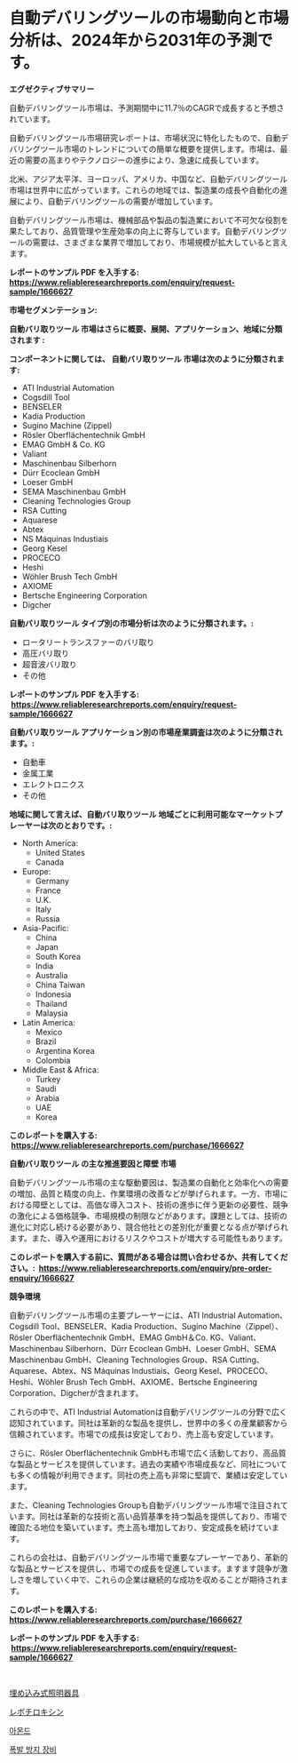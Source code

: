 <p><h1>自動デバリングツールの市場動向と市場分析は、2024年から2031年の予測です。</h1></p><p><strong>エグゼクティブサマリー</strong></p>
<p><p>自動デバリングツール市場は、予測期間中に11.7％のCAGRで成長すると予想されています。</p><p>自動デバリングツール市場研究レポートは、市場状況に特化したもので、自動デバリングツール市場のトレンドについての簡単な概要を提供します。市場は、最近の需要の高まりやテクノロジーの進歩により、急速に成長しています。</p><p>北米、アジア太平洋、ヨーロッパ、アメリカ、中国など、自動デバリングツール市場は世界中に広がっています。これらの地域では、製造業の成長や自動化の進展により、自動デバリングツールの需要が増加しています。</p><p>自動デバリングツール市場は、機械部品や製品の製造業において不可欠な役割を果たしており、品質管理や生産効率の向上に寄与しています。自動デバリングツールの需要は、さまざまな業界で増加しており、市場規模が拡大していると言えます。</p></p>
<p><strong>レポートのサンプル PDF を入手する: <a href="https://www.reliableresearchreports.com/enquiry/request-sample/1666627">https://www.reliableresearchreports.com/enquiry/request-sample/1666627</a></strong></p>
<p><strong>市場セグメンテーション:</strong></p>
<p><strong> 自動バリ取りツール 市場はさらに概要、展開、アプリケーション、地域に分類されます :</strong></p>
<p><strong>コンポーネントに関しては、 自動バリ取りツール 市場は次のように分類されます: &nbsp;</strong></p>
<p><ul><li>ATI Industrial Automation</li><li>Cogsdill Tool</li><li>BENSELER</li><li>Kadia Production</li><li>Sugino Machine (Zippel)</li><li>Rösler Oberflächentechnik GmbH</li><li>EMAG GmbH & Co. KG</li><li>Valiant</li><li>Maschinenbau Silberhorn</li><li>Dürr Ecoclean GmbH</li><li>Loeser GmbH</li><li>SEMA Maschinenbau GmbH</li><li>Cleaning Technologies Group</li><li>RSA Cutting</li><li>Aquarese</li><li>Abtex</li><li>NS Máquinas Industiais</li><li>Georg Kesel</li><li>PROCECO</li><li>Heshi</li><li>Wöhler Brush Tech GmbH</li><li>AXIOME</li><li>Bertsche Engineering Corporation</li><li>Digcher</li></ul></p>
<p><strong> 自動バリ取りツール タイプ別の市場分析は次のように分類されます。:</strong></p>
<p><ul><li>ロータリートランスファーのバリ取り</li><li>高圧バリ取り</li><li>超音波バリ取り</li><li>その他</li></ul></p>
<p><strong>レポートのサンプル PDF を入手する: &nbsp;<a href="https://www.reliableresearchreports.com/enquiry/request-sample/1666627">https://www.reliableresearchreports.com/enquiry/request-sample/1666627</a></strong></p>
<p><strong> 自動バリ取りツール アプリケーション別の市場産業調査は次のように分類されます。:</strong></p>
<p><ul><li>自動車</li><li>金属工業</li><li>エレクトロニクス</li><li>その他</li></ul></p>
<p><strong>地域に関して言えば、自動バリ取りツール 地域ごとに利用可能なマーケットプレーヤーは次のとおりです。:</strong></p>
<p><ul>
    <li>
        North America:
        <ul>
            <li>United States</li>
            <li>Canada</li>
        </ul>
    </li>
    <li>
        Europe:
        <ul>
            <li>Germany</li>
            <li>France</li>
            <li>U.K.</li>
            <li>Italy</li>
            <li>Russia</li>
        </ul>
    </li>
    <li>
        Asia-Pacific:
        <ul>
            <li>China</li>
            <li>Japan</li>
            <li>South Korea</li>
            <li>India</li>
            <li>Australia</li>
            <li>China Taiwan</li>
            <li>Indonesia</li>
            <li>Thailand</li>
            <li>Malaysia</li>
        </ul>
    </li>
    <li>
        Latin America:
        <ul>
            <li>Mexico</li>
            <li>Brazil</li>
            <li>Argentina Korea</li>
            <li>Colombia</li>
        </ul>
    </li>
    <li>
        Middle East & Africa:
        <ul>
            <li>Turkey</li>
            <li>Saudi</li>
            <li>Arabia</li>
            <li>UAE</li>
            <li>Korea</li>
        </ul>
    </li>
    </ul></p>
<p><strong>このレポートを購入する: &nbsp;<a href="https://www.reliableresearchreports.com/purchase/1666627">https://www.reliableresearchreports.com/purchase/1666627</a></strong></p>
<p><strong>自動バリ取りツール の主な推進要因と障壁 市場</strong></p>
<p><p>自動デバリングツール市場の主な駆動要因は、製造業の自動化と効率化への需要の増加、品質と精度の向上、作業環境の改善などが挙げられます。一方、市場における障壁としては、高価な導入コスト、技術の進歩に伴う更新の必要性、競争の激化による価格競争、市場規模の制限などがあります。課題としては、技術の進化に対応し続ける必要があり、競合他社との差別化が重要となる点が挙げられます。また、導入や運用におけるリスクやコストが増大する可能性もあります。</p></p>
<p><strong>このレポートを購入する前に、質問がある場合は問い合わせるか、共有してください。:&nbsp; <a href="https://www.reliableresearchreports.com/enquiry/pre-order-enquiry/1666627">https://www.reliableresearchreports.com/enquiry/pre-order-enquiry/1666627</a></strong></p>
<p><strong>競争環境</strong></p>
<p><p>自動デバリングツール市場の主要プレーヤーには、ATI Industrial Automation、Cogsdill Tool、BENSELER、Kadia Production、Sugino Machine（Zippel）、Rösler Oberflächentechnik GmbH、EMAG GmbH＆Co. KG、Valiant、Maschinenbau Silberhorn、Dürr Ecoclean GmbH、Loeser GmbH、SEMA Maschinenbau GmbH、Cleaning Technologies Group、RSA Cutting、Aquarese、Abtex、NS Máquinas Industiais、Georg Kesel、PROCECO、Heshi、Wöhler Brush Tech GmbH、AXIOME、Bertsche Engineering Corporation、Digcherが含まれます。 </p><p>これらの中で、ATI Industrial Automationは自動デバリングツールの分野で広く認知されています。同社は革新的な製品を提供し、世界中の多くの産業顧客から信頼されています。市場での成長は安定しており、売上高も安定しています。</p><p>さらに、Rösler Oberflächentechnik GmbHも市場で広く活動しており、高品質な製品とサービスを提供しています。過去の実績や市場成長など、同社についても多くの情報が利用できます。同社の売上高も非常に堅調で、業績は安定しています。</p><p>また、Cleaning Technologies Groupも自動デバリングツール市場で注目されています。同社は革新的な技術と高い品質基準を持つ製品を提供しており、市場で確固たる地位を築いています。売上高も増加しており、安定成長を続けています。</p><p>これらの会社は、自動デバリングツール市場で重要なプレーヤーであり、革新的な製品とサービスを提供し、市場での成長を促進しています。ますます競争が激しさを増していく中で、これらの企業は継続的な成功を収めることが期待されます。</p></p>
<p><strong>このレポートを購入する: &nbsp; <a href="https://www.reliableresearchreports.com/purchase/1666627">https://www.reliableresearchreports.com/purchase/1666627</a></strong></p>
<p><strong>レポートのサンプル PDF を入手する: &nbsp;<a href="https://www.reliableresearchreports.com/enquiry/request-sample/1666627">https://www.reliableresearchreports.com/enquiry/request-sample/1666627</a></strong><strong></strong></p>
<p>&nbsp;</p>
<p><p><a href="https://medium.com/@terrelliemann565620/%E5%9F%8B%E3%82%81%E8%BE%BC%E3%81%BF%E5%BC%8F%E7%85%A7%E6%98%8E%E5%99%A8%E5%85%B7%E5%B8%82%E5%A0%B4-%E7%AB%B6%E4%BA%89%E5%88%86%E6%9E%90-%E5%B8%82%E5%A0%B4%E5%8B%95%E5%90%91-2031%E5%B9%B4%E3%81%BE%E3%81%A7%E3%81%AE%E4%BA%88%E6%B8%AC-39ef34cda2b9">埋め込み式照明器具</a></p><p><a href="https://medium.com/@josephee58/levothyroxine%E5%B8%82%E5%A0%B4%E8%A6%8F%E6%A8%A1%E3%81%AF-%E3%82%B0%E3%83%AD%E3%83%BC%E3%83%90%E3%83%AB%E7%94%A3%E6%A5%AD%E3%81%AB%E3%81%8A%E3%81%91%E3%82%8B%E6%9C%80%E9%81%A9%E3%81%AA%E3%83%9E%E3%83%BC%E3%82%B1%E3%83%86%E3%82%A3%E3%83%B3%E3%82%B0%E3%83%81%E3%83%A3%E3%83%B3%E3%83%8D%E3%83%AB%E3%82%92%E6%98%8E%E3%82%89%E3%81%8B%E3%81%AB%E3%81%97%E3%81%BE%E3%81%99-f273593aaf4e">レボチロキシン</a></p><p><a href="https://medium.com/@adonispellea2022/%EC%95%84%EB%AA%AC%EB%93%9C-%EC%8B%9C%EC%9E%A5-%EB%B3%B4%EA%B3%A0%EC%84%9C%EB%8A%94-%EC%9D%B4-%EC%8B%9C%EC%9E%A5%EC%9D%98-%EC%B5%9C%EC%8B%A0-%ED%8A%B8%EB%A0%8C%EB%93%9C%EC%99%80-%EC%84%B1%EC%9E%A5-%EA%B8%B0%ED%9A%8C%EB%A5%BC-%EB%B3%B4%EC%97%AC%EC%A4%8D%EB%8B%88%EB%8B%A4-ec8195ff7f16">아몬드</a></p><p><a href="https://medium.com/@gummibear5656757/%ED%8F%AD%EB%B0%9C-%EB%B0%A9%EC%A7%80-%EC%9E%A5%EB%B9%84-%EC%8B%9C%EC%9E%A5-%EC%A0%84%EB%A7%9D-%EC%82%B0%EC%97%85-%EA%B0%9C%EC%9A%94-%EB%B0%8F-%EC%98%88%EC%B8%A1-2024%EB%85%84%EB%B6%80%ED%84%B0-2031%EB%85%84%EA%B9%8C%EC%A7%80-b0d27210cba2">폭발 방지 장비</a></p></p>